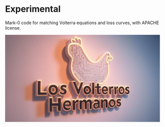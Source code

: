 # Experimental
Mark-0 code for matching Volterra equations and loss curves, with APACHE license.

![alt text](LosVolterrosHermanos.jpg "Title")
